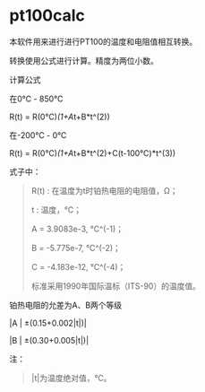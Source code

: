 # pt100calc

本软件用来进行进行PT100的温度和电阻值相互转换。

转换使用公式进行计算。精度为两位小数。

计算公式

在0℃ - 850℃

R(t) = R(0℃)*(1+A*t+B*t^(2))

在-200℃ - 0℃

R(t) = R(0℃)*(1+A*t+B*t^(2)+C(t-100℃)*t^(3))

式子中：

>R(t) : 在温度为t时铂热电阻的电阻值，Ω；
>
>t    : 温度，℃；
>
>A = 3.9083e-3,  ℃^(-1)；
>
>B = -5.775e-7,  ℃^(-2)；
>
>C = -4.183e-12, ℃^(-4)；
>
>标准采用1990年国际温标（ITS-90）的温度值。

铂热电阻的允差为A、B两个等级

|A      |		±(0.15+0.002|t|)|

|B      |		±(0.30+0.005|t|)|

注：
>|t|为温度绝对值，℃。


